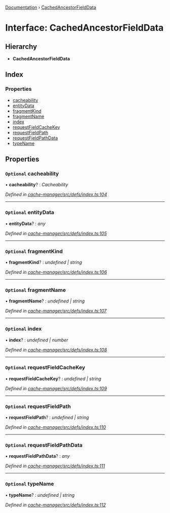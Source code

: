 [Documentation](../README.md) › [CachedAncestorFieldData](cachedancestorfielddata.md)

# Interface: CachedAncestorFieldData

## Hierarchy

* **CachedAncestorFieldData**

## Index

### Properties

* [cacheability](cachedancestorfielddata.md#optional-cacheability)
* [entityData](cachedancestorfielddata.md#optional-entitydata)
* [fragmentKind](cachedancestorfielddata.md#optional-fragmentkind)
* [fragmentName](cachedancestorfielddata.md#optional-fragmentname)
* [index](cachedancestorfielddata.md#optional-index)
* [requestFieldCacheKey](cachedancestorfielddata.md#optional-requestfieldcachekey)
* [requestFieldPath](cachedancestorfielddata.md#optional-requestfieldpath)
* [requestFieldPathData](cachedancestorfielddata.md#optional-requestfieldpathdata)
* [typeName](cachedancestorfielddata.md#optional-typename)

## Properties

### `Optional` cacheability

• **cacheability**? : *Cacheability*

*Defined in [cache-manager/src/defs/index.ts:104](https://github.com/badbatch/graphql-box/blob/1c5407ab/packages/cache-manager/src/defs/index.ts#L104)*

___

### `Optional` entityData

• **entityData**? : *any*

*Defined in [cache-manager/src/defs/index.ts:105](https://github.com/badbatch/graphql-box/blob/1c5407ab/packages/cache-manager/src/defs/index.ts#L105)*

___

### `Optional` fragmentKind

• **fragmentKind**? : *undefined | string*

*Defined in [cache-manager/src/defs/index.ts:106](https://github.com/badbatch/graphql-box/blob/1c5407ab/packages/cache-manager/src/defs/index.ts#L106)*

___

### `Optional` fragmentName

• **fragmentName**? : *undefined | string*

*Defined in [cache-manager/src/defs/index.ts:107](https://github.com/badbatch/graphql-box/blob/1c5407ab/packages/cache-manager/src/defs/index.ts#L107)*

___

### `Optional` index

• **index**? : *undefined | number*

*Defined in [cache-manager/src/defs/index.ts:108](https://github.com/badbatch/graphql-box/blob/1c5407ab/packages/cache-manager/src/defs/index.ts#L108)*

___

### `Optional` requestFieldCacheKey

• **requestFieldCacheKey**? : *undefined | string*

*Defined in [cache-manager/src/defs/index.ts:109](https://github.com/badbatch/graphql-box/blob/1c5407ab/packages/cache-manager/src/defs/index.ts#L109)*

___

### `Optional` requestFieldPath

• **requestFieldPath**? : *undefined | string*

*Defined in [cache-manager/src/defs/index.ts:110](https://github.com/badbatch/graphql-box/blob/1c5407ab/packages/cache-manager/src/defs/index.ts#L110)*

___

### `Optional` requestFieldPathData

• **requestFieldPathData**? : *any*

*Defined in [cache-manager/src/defs/index.ts:111](https://github.com/badbatch/graphql-box/blob/1c5407ab/packages/cache-manager/src/defs/index.ts#L111)*

___

### `Optional` typeName

• **typeName**? : *undefined | string*

*Defined in [cache-manager/src/defs/index.ts:112](https://github.com/badbatch/graphql-box/blob/1c5407ab/packages/cache-manager/src/defs/index.ts#L112)*
